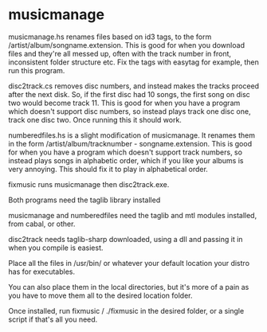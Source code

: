 # musicmanage

musicmanage.hs renames files based on id3 tags, to the form /artist/album/songname.extension.
This is good for when you download files and they're all messed up, often with the track number in front, inconsistent folder structure etc. Fix the tags with easytag for example, then run this program.

disc2track.cs removes disc numbers, and instead makes the tracks proceed after the next disk. So, if the first disc had 10 songs, the first song on disc two would become track 11.
This is good for when you have a program which doesn't support disc numbers, so instead plays track one disc one, track one disc two. Once running this it should work.

numberedfiles.hs is a slight modification of musicmanage. It renames them in the form /artist/album/tracknumber - songname.extension.
This is good for when you have a program which doesn't support track numbers, so instead plays songs in alphabetic order, which if you like your albums is very annoying. This should fix it to play in alphabetical order.

fixmusic runs musicmanage then disc2track.exe.

Both programs need the taglib library installed

musicmanage and numberedfiles need the taglib and mtl modules installed, from cabal, or other.

disc2track needs taglib-sharp downloaded, using a dll and passing it in when you compile is easiest.

Place all the files in /usr/bin/ or whatever your default location your distro has for executables.

You can also place them in the local directories, but it's more of a pain as you have to move them all to the desired location folder.

Once installed, run fixmusic / ./fixmusic in the desired folder, or a single script if that's all you need.
